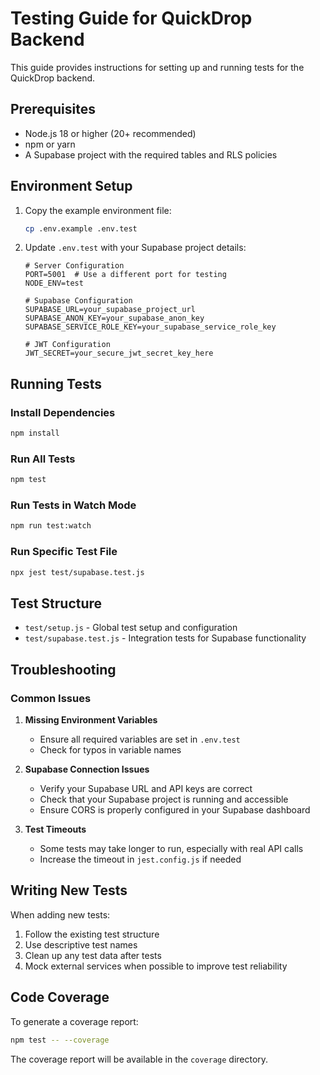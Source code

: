 # Testing Guide for QuickDrop Backend

This guide provides instructions for setting up and running tests for the QuickDrop backend.

## Prerequisites

- Node.js 18 or higher (20+ recommended)
- npm or yarn
- A Supabase project with the required tables and RLS policies

## Environment Setup

1. Copy the example environment file:
   ```bash
   cp .env.example .env.test
   ```

2. Update `.env.test` with your Supabase project details:
   ```env
   # Server Configuration
   PORT=5001  # Use a different port for testing
   NODE_ENV=test

   # Supabase Configuration
   SUPABASE_URL=your_supabase_project_url
   SUPABASE_ANON_KEY=your_supabase_anon_key
   SUPABASE_SERVICE_ROLE_KEY=your_supabase_service_role_key

   # JWT Configuration
   JWT_SECRET=your_secure_jwt_secret_key_here
   ```

## Running Tests

### Install Dependencies

```bash
npm install
```

### Run All Tests

```bash
npm test
```

### Run Tests in Watch Mode

```bash
npm run test:watch
```

### Run Specific Test File

```bash
npx jest test/supabase.test.js
```

## Test Structure

- `test/setup.js` - Global test setup and configuration
- `test/supabase.test.js` - Integration tests for Supabase functionality

## Troubleshooting

### Common Issues

1. **Missing Environment Variables**
   - Ensure all required variables are set in `.env.test`
   - Check for typos in variable names

2. **Supabase Connection Issues**
   - Verify your Supabase URL and API keys are correct
   - Check that your Supabase project is running and accessible
   - Ensure CORS is properly configured in your Supabase dashboard

3. **Test Timeouts**
   - Some tests may take longer to run, especially with real API calls
   - Increase the timeout in `jest.config.js` if needed

## Writing New Tests

When adding new tests:

1. Follow the existing test structure
2. Use descriptive test names
3. Clean up any test data after tests
4. Mock external services when possible to improve test reliability

## Code Coverage

To generate a coverage report:

```bash
npm test -- --coverage
```

The coverage report will be available in the `coverage` directory.
